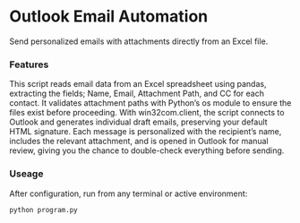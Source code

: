 # Outlook Email Automation
Send personalized emails with attachments directly from an Excel file.
### Features
This script reads email data from an Excel spreadsheet using pandas, extracting the fields; Name, Email, Attachment Path, and CC for each contact. It validates attachment paths with Python’s os module to ensure the files exist before proceeding. With win32com.client, the script connects to Outlook and generates individual draft emails, preserving your default HTML signature. Each message is personalized with the recipient’s name, includes the relevant attachment, and is opened in Outlook for manual review, giving you the chance to double-check everything before sending.
### Useage
After configuration, run from any terminal or active environment:
```bash
python program.py
